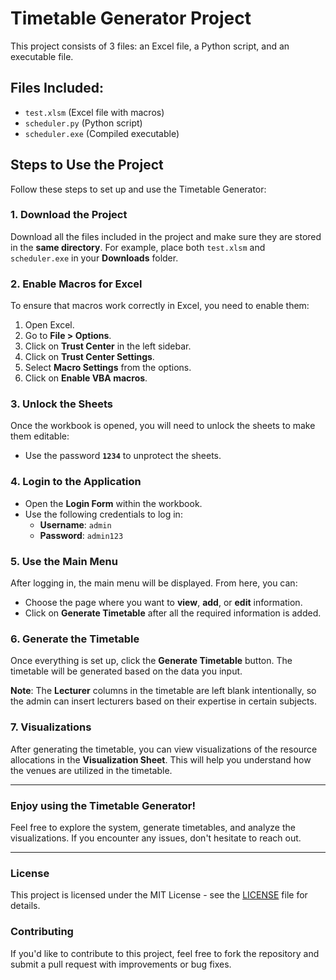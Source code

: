 # Timetable Generator Project

This project consists of 3 files: an Excel file, a Python script, and an executable file.

## Files Included:
- `test.xlsm` (Excel file with macros)
- `scheduler.py` (Python script)
- `scheduler.exe` (Compiled executable)

## Steps to Use the Project

Follow these steps to set up and use the Timetable Generator:

### 1. **Download the Project**
   Download all the files included in the project and make sure they are stored in the **same directory**. For example, place both `test.xlsm` and `scheduler.exe` in your **Downloads** folder.

### 2. **Enable Macros for Excel**
   To ensure that macros work correctly in Excel, you need to enable them:

   1. Open Excel.
   2. Go to **File > Options**.
   3. Click on **Trust Center** in the left sidebar.
   4. Click on **Trust Center Settings**.
   5. Select **Macro Settings** from the options.
   6. Click on **Enable VBA macros**.

### 3. **Unlock the Sheets**
   Once the workbook is opened, you will need to unlock the sheets to make them editable:

   - Use the password **`1234`** to unprotect the sheets.

### 4. **Login to the Application**
   - Open the **Login Form** within the workbook.
   - Use the following credentials to log in:
     - **Username**: `admin`
     - **Password**: `admin123`

### 5. **Use the Main Menu**
   After logging in, the main menu will be displayed. From here, you can:

   - Choose the page where you want to **view**, **add**, or **edit** information.
   - Click on **Generate Timetable** after all the required information is added.

### 6. **Generate the Timetable**
   Once everything is set up, click the **Generate Timetable** button. The timetable will be generated based on the data you input.

   **Note**: The **Lecturer** columns in the timetable are left blank intentionally, so the admin can insert lecturers based on their expertise in certain subjects.

### 7. **Visualizations**
   After generating the timetable, you can view visualizations of the resource allocations in the **Visualization Sheet**. This will help you understand how the venues are utilized in the timetable.

---

### Enjoy using the Timetable Generator!

Feel free to explore the system, generate timetables, and analyze the visualizations. If you encounter any issues, don't hesitate to reach out.

---

### License
This project is licensed under the MIT License - see the [LICENSE](LICENSE) file for details.

### Contributing
If you'd like to contribute to this project, feel free to fork the repository and submit a pull request with improvements or bug fixes.
